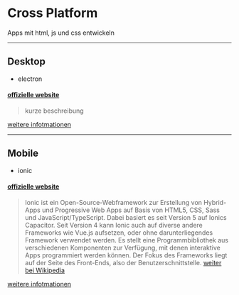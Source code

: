 # Cross Platform
Apps mit html, js und css entwickeln


---
## Desktop
- electron

#### [offizielle website](https://www.electronjs.org)
 > kurze beschreibung

[weitere infotmationen](web/cross-platform/electron)


---
## Mobile
- ionic

#### [offizielle website](https://dashboard.ionicframework.com/personal/apps)
 > Ionic ist ein Open-Source-Webframework zur Erstellung von Hybrid-Apps und Progressive Web Apps auf Basis von HTML5, CSS, Sass und JavaScript/TypeScript. Dabei basiert es seit Version 5 auf Ionics Capacitor. Seit Version 4 kann Ionic auch auf diverse andere Frameworks wie Vue.js aufsetzen, oder ohne darunterliegendes Framework verwendet werden. Es stellt eine Programmbibliothek aus verschiedenen Komponenten zur Verfügung, mit denen interaktive Apps programmiert werden können. Der Fokus des Frameworks liegt auf der Seite des Front-Ends, also der Benutzerschnittstelle. [weiter bei Wikipedia](https://de.wikipedia.org/wiki/Ionic_%28Framework%29)

[weitere infotmationen](web/cross-platform/ionic)

